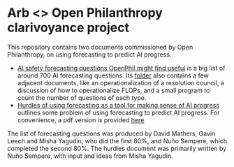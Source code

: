 # Arb <> Open Philanthropy clarivoyance project

This repository contains two documents commissioned by Open Philanthropy, on using forecasting to predict AI progress.

- [AI safety forecasting questions OpenPhil might find useful](./list/index.md) is a big list of around 700 AI forecasting questions. Its [folder](./list) also contains a few adjacent documents, like an operationalization of a resolution council, a discussion of how to operationalize FLOPs, and a small program to count the number of questions of each type.
- [Hurdles of using forecasting as a tool for making sense of AI progress](./hurdles/index.md) outlines some problem of using forecasting to predict AI progress. For convenience, a pdf version is provided [here](https://github.com/NunoSempere/clarivoyance/blob/master/hurdles/pdf/hurdles.pdf)

The list of forecasting questions was produced by David Mathers, Gavin Leech and Misha Yagudin, who did the first 80%, and Nuño Sempere, which completed the second 80%. The hurdles document was primarily written by Nuño Sempere, with input and ideas from Misha Yagudin. 

